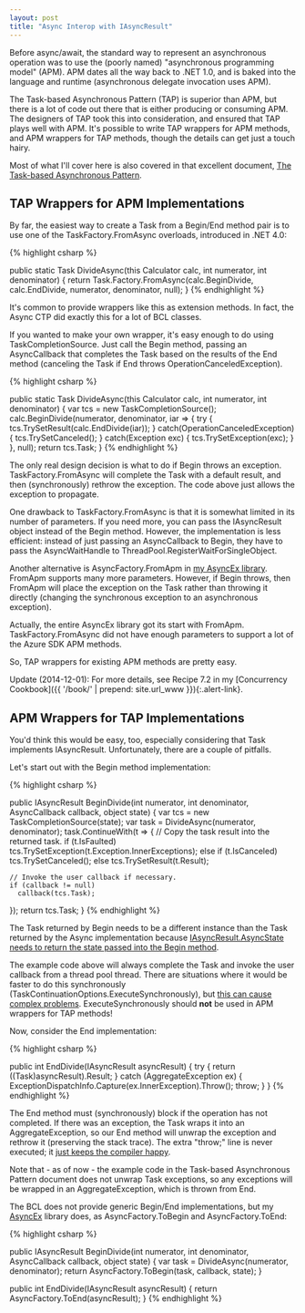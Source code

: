 ```yaml
---
layout: post
title: "Async Interop with IAsyncResult"
---
```

Before async/await, the standard way to represent an asynchronous operation was to use the (poorly named) "asynchronous programming model" (APM). APM dates all the way back to .NET 1.0, and is baked into the language and runtime (asynchronous delegate invocation uses APM).

The Task-based Asynchronous Pattern (TAP) is superior than APM, but there is a lot of code out there that is either producing or consuming APM. The designers of TAP took this into consideration, and ensured that TAP plays well with APM. It's possible to write TAP wrappers for APM methods, and APM wrappers for TAP methods, though the details can get just a touch hairy.

Most of what I'll cover here is also covered in that excellent document, [The Task-based Asynchronous Pattern](http://www.microsoft.com/en-us/download/details.aspx?id=19957).

## TAP Wrappers for APM Implementations

By far, the easiest way to create a Task from a Begin/End method pair is to use one of the TaskFactory.FromAsync overloads, introduced in .NET 4.0:

{% highlight csharp %}

public static Task<int> DivideAsync(this Calculator calc, int numerator, int denominator)
{
  return Task.Factory.FromAsync(calc.BeginDivide, calc.EndDivide, numerator, denominator, null);
}
{% endhighlight %}

It's common to provide wrappers like this as extension methods. In fact, the Async CTP did exactly this for a lot of BCL classes.

If you wanted to make your own wrapper, it's easy enough to do using TaskCompletionSource. Just call the Begin method, passing an AsyncCallback that completes the Task based on the results of the End method (canceling the Task if End throws OperationCanceledException).

{% highlight csharp %}

public static Task<int> DivideAsync(this Calculator calc, int numerator, int denominator)
{
  var tcs = new TaskCompletionSource<int>();
  calc.BeginDivide(numerator, denominator, iar =>
  {
    try { tcs.TrySetResult(calc.EndDivide(iar)); }
    catch(OperationCanceledException) { tcs.TrySetCanceled(); }
    catch(Exception exc) { tcs.TrySetException(exc); }
  }, null);
  return tcs.Task;
}
{% endhighlight %}

The only real design decision is what to do if Begin throws an exception. TaskFactory.FromAsync will complete the Task with a default result, and then (synchronously) rethrow the exception. The code above just allows the exception to propagate.

One drawback to TaskFactory.FromAsync is that it is somewhat limited in its number of parameters. If you need more, you can pass the IAsyncResult object instead of the Begin method. However, the implementation is less efficient: instead of just passing an AsyncCallback to Begin, they have to pass the AsyncWaitHandle to ThreadPool.RegisterWaitForSingleObject.

Another alternative is AsyncFactory.FromApm in [my AsyncEx library](http://nitoasyncex.codeplex.com/). FromApm supports many more parameters. However, if Begin throws, then FromApm will place the exception on the Task rather than throwing it directly (changing the synchronous exception to an asynchronous exception).

<div class="alert alert-info" markdown="1">
<i class="fa fa-hand-o-right fa-2x pull-left"></i>

Actually, the entire AsyncEx library got its start with FromApm. TaskFactory.FromAsync did not have enough parameters to support a lot of the Azure SDK APM methods.
</div>

So, TAP wrappers for existing APM methods are pretty easy.

<div class="alert alert-info" markdown="1">
<i class="fa fa-hand-o-right fa-2x pull-left"></i>

Update (2014-12-01): For more details, see Recipe 7.2 in my [Concurrency Cookbook]({{ '/book/' | prepend: site.url_www }}){:.alert-link}.
</div>

## APM Wrappers for TAP Implementations

You'd think this would be easy, too, especially considering that Task implements IAsyncResult. Unfortunately, there are a couple of pitfalls.

Let's start out with the Begin method implementation:

{% highlight csharp %}

public IAsyncResult BeginDivide(int numerator, int denominator, AsyncCallback callback, object state)
{
  var tcs = new TaskCompletionSource<int>(state);
  var task = DivideAsync(numerator, denominator);
  task.ContinueWith(t =>
  {
    // Copy the task result into the returned task.
    if (t.IsFaulted)
      tcs.TrySetException(t.Exception.InnerExceptions);
    else if (t.IsCanceled)
      tcs.TrySetCanceled();
    else
      tcs.TrySetResult(t.Result);

    // Invoke the user callback if necessary.
    if (callback != null)
      callback(tcs.Task);
  });
  return tcs.Task;
}
{% endhighlight %}

The Task returned by Begin needs to be a different instance than the Task returned by the Async implementation because [IAsyncResult.AsyncState needs to return the state passed into the Begin method](https://docs.microsoft.com/en-us/archive/blogs/junfeng/iasyncresult-implementation-compliant?WT.mc_id=DT-MVP-5000058).

The example code above will always complete the Task and invoke the user callback from a thread pool thread. There are situations where it would be faster to do this synchronously (TaskContinuationOptions.ExecuteSynchronously), but [this can cause complex problems](http://social.msdn.microsoft.com/Forums/en-US/async/thread/9535a4a6-6218-45fe-aa45-79332b9e5b88?WT.mc_id=DT-MVP-5000058). ExecuteSynchronously should **not** be used in APM wrappers for TAP methods!

Now, consider the End implementation:

{% highlight csharp %}

public int EndDivide(IAsyncResult asyncResult)
{
  try
  {
    return ((Task<int>)asyncResult).Result;
  }
  catch (AggregateException ex)
  {
    ExceptionDispatchInfo.Capture(ex.InnerException).Throw();
    throw;
  }
}
{% endhighlight %}

The End method must (synchronously) block if the operation has not completed. If there was an exception, the Task wraps it into an AggregateException, so our End method will unwrap the exception and rethrow it (preserving the stack trace). The extra "throw;" line is never executed; it [just keeps the compiler happy](http://connect.microsoft.com/VisualStudio/feedback/details/689516/exceptiondispatchinfo-api-modifications).

Note that - as of now - the example code in the Task-based Asynchronous Pattern document does not unwrap Task exceptions, so any exceptions will be wrapped in an AggregateException, which is thrown from End.

The BCL does not provide generic Begin/End implementations, but my [AsyncEx](http://nitoasyncex.codeplex.com/) library does, as AsyncFactory.ToBegin and AsyncFactory.ToEnd:

{% highlight csharp %}

public IAsyncResult BeginDivide(int numerator, int denominator, AsyncCallback callback, object state)
{
  var task = DivideAsync(numerator, denominator);
  return AsyncFactory<int>.ToBegin(task, callback, state);
}

public int EndDivide(IAsyncResult asyncResult)
{
  return AsyncFactory<int>.ToEnd(asyncResult);
}
{% endhighlight %}